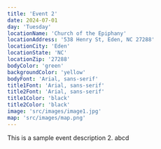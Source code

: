 ```yaml
---
title: 'Event 2'
date: 2024-07-01
day: 'Tuesday'
locationName: 'Church of the Epiphany'
locationAddress: '538 Henry St, Eden, NC 27288'
locationCity: 'Eden'
locationState: 'NC'
locationZip: '27288'
bodyColor: 'green'
backgroundColor: 'yellow'
bodyFont: 'Arial, sans-serif'
title1Font: 'Arial, sans-serif'
title2Font: 'Arial, sans-serif'
title1Color: 'black'
title2Color: 'black'
image: 'src/images/image1.jpg'
map: 'src/images/map.png'
---
```


This is a sample event description 2.
abcd
